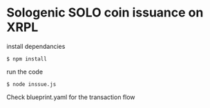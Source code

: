 # Sologenic SOLO coin issuance on XRPL

install dependancies

```
$ npm install
```

run the code

```
$ node inssue.js
```

Check blueprint.yaml for the transaction flow
